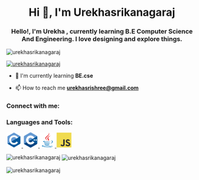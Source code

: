 <h1 align="center">Hi 👋, I'm Urekhasrikanagaraj</h1>
<h3 align="center">Hello!, I'm Urekha , currently learning B.E Computer Science And Engineering. I love designing and explore things. </h3>

<p align="left"> <img src="https://komarev.com/ghpvc/?username=urekhasrikanagaraj&label=Profile%20views&color=0e75b6&style=flat" alt="urekhasrikanagaraj" /> </p>

<p align="left"> <a href="https://github.com/ryo-ma/github-profile-trophy"><img src="https://github-profile-trophy.vercel.app/?username=urekhasrikanagaraj" alt="urekhasrikanagaraj" /></a> </p>

- 🌱 I'm currently learning **BE.cse**

- 📫 How to reach me **urekhasrishree@gmail.com**

<h3 align="left">Connect with me:</h3>
<p align="left">
</p>

<h3 align="left">Languages and Tools:</h3>
<p align="left"> <a href="https://www.cprogramming.com/" target="_blank" rel="noreferrer"> <img src="https://raw.githubusercontent.com/devicons/devicon/master/icons/c/c-original.svg" alt="c" width="40" height="40"/> </a> <a href="https://www.w3schools.com/cpp/" target="_blank" rel="noreferrer"> <img src="https://raw.githubusercontent.com/devicons/devicon/master/icons/cplusplus/cplusplus-original.svg" alt="cplusplus" width="40" height="40"/> </a> <a href="https://www.java.com" target="_blank" rel="noreferrer"> <img src="https://raw.githubusercontent.com/devicons/devicon/master/icons/java/java-original.svg" alt="java" width="40" height="40"/> </a> <a href="https://developer.mozilla.org/en-US/docs/Web/JavaScript" target="_blank" rel="noreferrer"> <img src="https://raw.githubusercontent.com/devicons/devicon/master/icons/javascript/javascript-original.svg" alt="javascript" width="40" height="40"/> </a> </p>

<p><img align="left" src="https://github-readme-stats.vercel.app/api/top-langs?username=urekhasrikanagaraj&show_icons=true&locale=en&layout=compact" alt="urekhasrikanagaraj" /></p>

<p>&nbsp;<img align="center" src="https://github-readme-stats.vercel.app/api?username=urekhasrikanagaraj&show_icons=true&locale=en" alt="urekhasrikanagaraj" /></p>

<p><img align="center" src="https://github-readme-streak-stats.herokuapp.com/?user=urekhasrikanagaraj&" alt="urekhasrikanagaraj" /></p>
